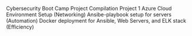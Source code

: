 Cybersecurity Boot Camp Project Compilation
Project 1
Azure Cloud Environment Setup (Networking)
Ansibe-playbook setup for servers (Automation)
Docker deployment for Ansible, Web Servers, and ELK stack (Efficiency)
